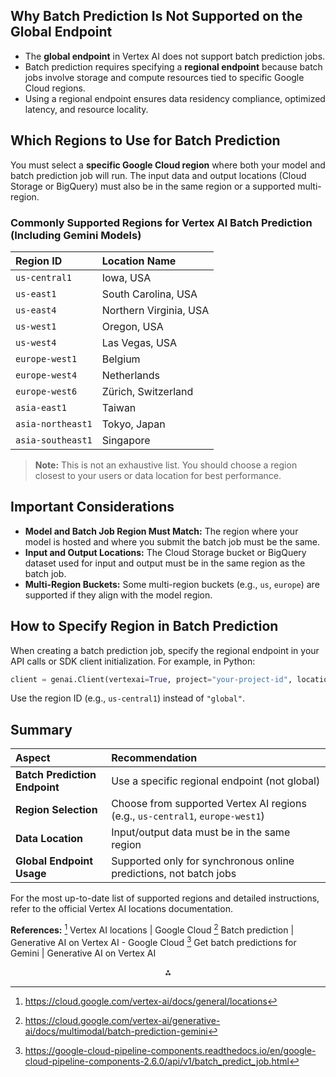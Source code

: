
## Why Batch Prediction Is Not Supported on the Global Endpoint

- The **global endpoint** in Vertex AI does not support batch prediction jobs.
- Batch prediction requires specifying a **regional endpoint** because batch jobs involve storage and compute resources tied to specific Google Cloud regions.
- Using a regional endpoint ensures data residency compliance, optimized latency, and resource locality.


## Which Regions to Use for Batch Prediction

You must select a **specific Google Cloud region** where both your model and batch prediction job will run. The input data and output locations (Cloud Storage or BigQuery) must also be in the same region or a supported multi-region.

### Commonly Supported Regions for Vertex AI Batch Prediction (Including Gemini Models)

| Region ID | Location Name |
| :-- | :-- |
| `us-central1` | Iowa, USA |
| `us-east1` | South Carolina, USA |
| `us-east4` | Northern Virginia, USA |
| `us-west1` | Oregon, USA |
| `us-west4` | Las Vegas, USA |
| `europe-west1` | Belgium |
| `europe-west4` | Netherlands |
| `europe-west6` | Zürich, Switzerland |
| `asia-east1` | Taiwan |
| `asia-northeast1` | Tokyo, Japan |
| `asia-southeast1` | Singapore |

> **Note:** This is not an exhaustive list. You should choose a region closest to your users or data location for best performance.

## Important Considerations

- **Model and Batch Job Region Must Match:**
The region where your model is hosted and where you submit the batch job must be the same.
- **Input and Output Locations:**
The Cloud Storage bucket or BigQuery dataset used for input and output must be in the same region as the batch job.
- **Multi-Region Buckets:**
Some multi-region buckets (e.g., `us`, `europe`) are supported if they align with the model region.


## How to Specify Region in Batch Prediction

When creating a batch prediction job, specify the regional endpoint in your API calls or SDK client initialization. For example, in Python:

```python
client = genai.Client(vertexai=True, project="your-project-id", location="us-central1")
```

Use the region ID (e.g., `us-central1`) instead of `"global"`.

## Summary

| Aspect | Recommendation |
| :-- | :-- |
| **Batch Prediction Endpoint** | Use a specific regional endpoint (not global) |
| **Region Selection** | Choose from supported Vertex AI regions (e.g., `us-central1`, `europe-west1`) |
| **Data Location** | Input/output data must be in the same region |
| **Global Endpoint Usage** | Supported only for synchronous online predictions, not batch jobs |

For the most up-to-date list of supported regions and detailed instructions, refer to the official Vertex AI locations documentation.

**References:**
[^47_1] Vertex AI locations | Google Cloud
[^47_2] Batch prediction | Generative AI on Vertex AI - Google Cloud
[^47_3] Get batch predictions for Gemini | Generative AI on Vertex AI

<div style="text-align: center">⁂</div>

[^47_1]: https://cloud.google.com/vertex-ai/docs/general/locations

[^47_2]: https://cloud.google.com/vertex-ai/generative-ai/docs/multimodal/batch-prediction-gemini

[^47_3]: https://google-cloud-pipeline-components.readthedocs.io/en/google-cloud-pipeline-components-2.6.0/api/v1/batch_predict_job.html

[^47_4]: https://www.googlecloudcommunity.com/gc/AI-ML/Vertex-AI-training/m-p/785965/highlight/true

[^47_5]: https://www.googlecloudcommunity.com/gc/AI-ML/Batch-prediction-on-custom-model/td-p/442147

[^47_6]: https://cloud.google.com/vertex-ai/generative-ai/docs/model-reference/batch-prediction-api

[^47_7]: https://cloud.google.com/vertex-ai/docs/predictions/get-batch-predictions

[^47_8]: https://stackoverflow.com/questions/79254402/how-can-i-run-batch-predictions-with-few-shot-examples-in-vertex-ai

[^47_9]: https://github.com/googleapis/python-aiplatform/issues/3871

[^47_10]: https://cloud.google.com/vertex-ai/generative-ai/docs/learn/locations

[^47_11]: https://status.cloud.google.com/regional/europe

[^47_12]: https://www.googlecloudcommunity.com/gc/AI-ML/Batch-prediction-on-custom-model/m-p/464206

[^47_13]: https://www.ml6.eu/blogpost/getting-model-predictions-from-vertex-ai-and-how-it-compares-to-ai-platform

[^47_14]: https://airflow.apache.org/docs/apache-airflow-providers-google/stable/_api/airflow/providers/google/cloud/operators/vertex_ai/batch_prediction_job/index.html

[^47_15]: https://github.com/GoogleCloudPlatform/generative-ai/issues/1308

[^47_16]: https://github.com/GoogleCloudPlatform/vertex-ai-samples/blob/main/notebooks/community/vertex_endpoints/optimized_tensorflow_runtime/tabular_optimized_online_prediction.ipynb

[^47_17]: https://docs.litellm.ai/docs/providers/vertex

[^47_18]: https://www.reddit.com/r/GoogleGeminiAI/comments/1iqwscx/batch_prediction_for_gemini_disabled/

[^47_19]: https://www.cloudskillsboost.google/course_templates/9/video/531749?locale=de

[^47_20]: https://colab.research.google.com/github/GoogleCloudPlatform/vertex-ai-samples/blob/main/notebooks/official/migration/sdk-automl-text-classification-batch-prediction.ipynb

